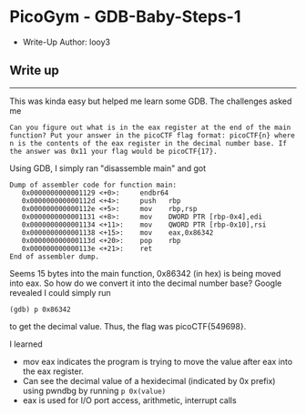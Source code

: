 # PicoGym - GDB-Baby-Steps-1

- Write-Up Author: looy3 


## Write up  

---

This was kinda easy but helped me learn some GDB. The challenges asked me
```
Can you figure out what is in the eax register at the end of the main function? Put your answer in the picoCTF flag format: picoCTF{n} where n is the contents of the eax register in the decimal number base. If the answer was 0x11 your flag would be picoCTF{17}.
```
Using GDB, I simply ran "disassemble main" and got
```
Dump of assembler code for function main:
   0x0000000000001129 <+0>:     endbr64
   0x000000000000112d <+4>:     push   rbp
   0x000000000000112e <+5>:     mov    rbp,rsp
   0x0000000000001131 <+8>:     mov    DWORD PTR [rbp-0x4],edi
   0x0000000000001134 <+11>:    mov    QWORD PTR [rbp-0x10],rsi
   0x0000000000001138 <+15>:    mov    eax,0x86342
   0x000000000000113d <+20>:    pop    rbp
   0x000000000000113e <+21>:    ret
End of assembler dump.
```
Seems 15 bytes into the main function, 0x86342 (in hex) is being moved into eax. So how do we convert it into the decimal number base? Google revealed I could simply run 
```
(gdb) p 0x86342
```
to get the  decimal value. Thus, the flag was picoCTF{549698}.

I learned
- mov      eax indicates the program is trying to move the value after eax into the eax register. 
- Can see the decimal value of a hexidecimal (indicated by 0x prefix) using pwndbg by running ```p 0x(value)```
- eax is used for I/O port access, arithmetic, interrupt calls